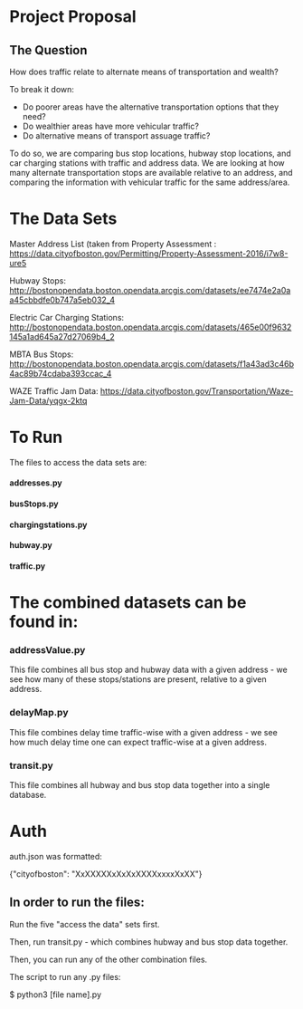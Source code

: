 # Project Proposal



## The Question

How does traffic relate to alternate means of transportation and wealth?

To break it down:
- Do poorer areas have the alternative transportation options that they need?
- Do wealthier areas have more vehicular traffic? 
- Do alternative means of transport assuage traffic?

To do so, we are comparing bus stop locations, hubway stop locations, and car charging stations with traffic and address data. We are looking at how many alternate transportation stops are available relative to an address, and comparing the information with vehicular traffic for the same address/area.



# The Data Sets

Master Address List (taken from Property Assessment : https://data.cityofboston.gov/Permitting/Property-Assessment-2016/i7w8-ure5

Hubway Stops: http://bostonopendata.boston.opendata.arcgis.com/datasets/ee7474e2a0aa45cbbdfe0b747a5eb032_4

Electric Car Charging Stations: http://bostonopendata.boston.opendata.arcgis.com/datasets/465e00f9632145a1ad645a27d27069b4_2

MBTA Bus Stops: http://bostonopendata.boston.opendata.arcgis.com/datasets/f1a43ad3c46b4ac89b74cdaba393ccac_4

WAZE Traffic Jam Data:	https://data.cityofboston.gov/Transportation/Waze-Jam-Data/yqgx-2ktq


# To Run

The files to access the data sets are:

#### addresses.py
#### busStops.py
#### chargingstations.py
#### hubway.py
#### traffic.py

# The combined datasets can be found in:

### addressValue.py 	

This file combines all bus stop and hubway data with a given address - we see how many of these stops/stations are present, relative to a given address.


### delayMap.py

This file combines delay time traffic-wise with a given address - we see how much delay time one can expect traffic-wise at a given address.


### transit.py

This file combines all hubway and bus stop data together into a single database.


# Auth

auth.json was formatted: 

{"cityofboston": "XxXXXXXxXxXxXXXXxxxxXxXX"}



## In order to run the files:

Run the five "access the data" sets first.

Then, run transit.py - which combines hubway and bus stop data together.

Then, you can run any of the other combination files.

The script to run any .py files:

$ python3 [file name].py


